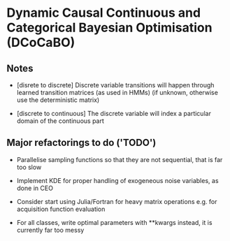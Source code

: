 # Dynamic Causal Continuous and Categorical Bayesian Optimisation (DCoCaBO)

## Notes

- [disrete to discrete] Discrete variable transitions will happen through learned transition matrices (as used in HMMs) (if unknown, otherwise use the deterministic matrix)

- [discrete to continuous] The discrete variable will index a particular domain of the continuous part

## Major refactorings to do ('TODO')

- Parallelise sampling functions so that they are not sequential, that is far too slow

- Implement KDE for proper handling of exogeneous noise variables, as done in CEO

- Consider start using Julia/Fortran for heavy matrix operations e.g. for acquisition function evaluation

- For all classes, write optimal parameters with **kwargs instead, it is currently far too messy
